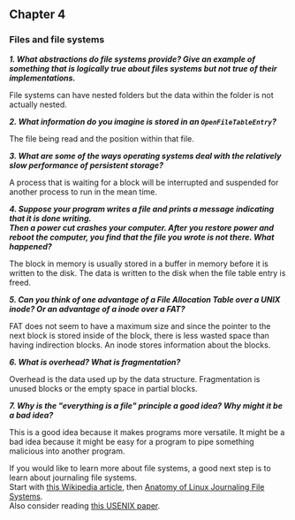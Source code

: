## Chapter 4


### Files and file systems

**_1. What abstractions do file systems provide?  Give an example of something that is logically true about files systems but not true of their implementations._**

File systems can have nested folders but the data within the folder is not actually nested.

**_2. What information do you imagine is stored in an `OpenFileTableEntry`?_**

The file being read and the position within that file.

**_3. What are some of the ways operating systems deal with the relatively slow performance of persistent storage?_**

A process that is waiting for a block will be interrupted and suspended for another process to run in the mean time.

**_4. Suppose your program writes a file and prints a message indicating that it is done writing.  
Then a power cut crashes your computer.  After you restore power and reboot the computer, you find that the file you wrote is not there.  What happened?_**

The block in memory is usually stored in a buffer in memory before it is written to the disk. The data is written to the disk when the file table entry is freed.

**_5. Can you think of one advantage of a File Allocation Table over a UNIX inode?  Or an advantage of a inode over a FAT?_**

FAT does not seem to have a maximum size and since the pointer to the next block is stored inside of the block, there is less wasted space than having indirection blocks. An inode stores information about the blocks.

**_6. What is overhead?  What is fragmentation?_**

Overhead is the data used up by the data structure. Fragmentation is unused blocks or the empty space in partial blocks.

**_7. Why is the "everything is a file" principle a good idea?  Why might it be a bad idea?_**

This is a good idea because it makes programs more versatile. It might be a bad idea because it might be easy for a program to pipe something malicious into another program.

If you would like to learn more about file systems, a good next step is to learn about journaling file systems.  
Start with [this Wikipedia article](https://en.wikipedia.org/wiki/Journaling_file_system), then 
[Anatomy of Linux Journaling File Systems](http://www.ibm.com/developerworks/library/l-journaling-filesystems/index.html).  
Also consider reading [this USENIX paper](https://www.usenix.org/legacy/event/usenix05/tech/general/full_papers/prabhakaran/prabhakaran.pdf).